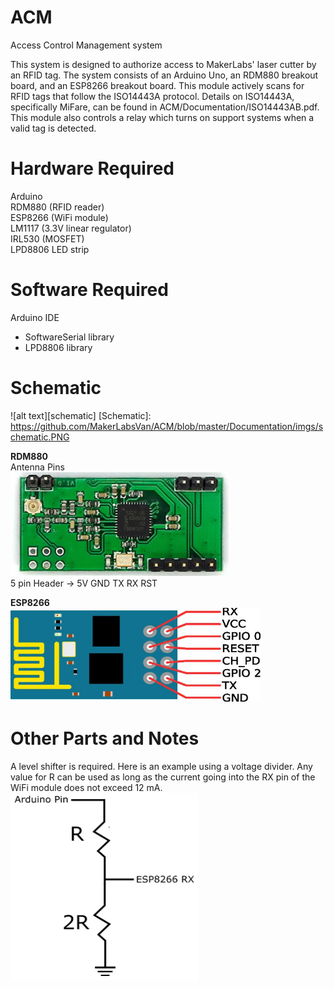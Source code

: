 # ACM
Access Control Management system

This system is designed to authorize access to MakerLabs' laser cutter by an RFID tag. The system consists of an Arduino Uno, an RDM880 breakout board, and an ESP8266 breakout board. This module actively scans for RFID tags that follow the ISO14443A protocol. Details on ISO14443A, specifically MiFare, can be found in ACM/Documentation/ISO14443AB.pdf. This module also controls a relay which turns on support systems when a valid tag is detected.


# Hardware Required
Arduino  
RDM880 (RFID reader)  
ESP8266 (WiFi module)      
LM1117 (3.3V linear regulator)   
IRL530 (MOSFET)     
LPD8806 LED strip

# Software Required
Arduino IDE  
- SoftwareSerial library  
- LPD8806 library
  
# Schematic  
![alt text][schematic]
[Schematic]: https://github.com/MakerLabsVan/ACM/blob/master/Documentation/imgs/schematic.PNG

__RDM880__  
Antenna Pins  
<img src="https://github.com/MakerLabsVan/ACM/blob/master/Documentation/imgs/rdm8800.PNG">  
5 pin Header -> 5V GND TX RX RST

__ESP8266__  
<img src="https://github.com/MakerLabsVan/ACM/blob/master/Documentation/imgs/esp8266.PNG" height="150" width="400">

# Other Parts and Notes  
A level shifter is required. Here is an example using a voltage divider. Any value for R can be used as long as
the current going into the RX pin of the WiFi module does not exceed 12 mA.  
<img src="https://github.com/MakerLabsVan/ACM/blob/master/Documentation/imgs/levelshifter.PNG" height="300" width="300">


